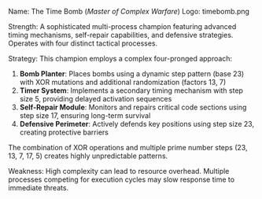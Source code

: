 Name: The Time Bomb (*Master of Complex Warfare*)
Logo: timebomb.png

Strength: A sophisticated multi-process champion featuring advanced timing mechanisms, self-repair capabilities, and defensive strategies. Operates with four distinct tactical processes.

Strategy: This champion employs a complex four-pronged approach:
1. **Bomb Planter**: Places bombs using a dynamic step pattern (base 23) with XOR mutations and additional randomization (factors 13, 7)
2. **Timer System**: Implements a secondary timing mechanism with step size 5, providing delayed activation sequences
3. **Self-Repair Module**: Monitors and repairs critical code sections using step size 17, ensuring long-term survival
4. **Defensive Perimeter**: Actively defends key positions using step size 23, creating protective barriers

The combination of XOR operations and multiple prime number steps (23, 13, 7, 17, 5) creates highly unpredictable patterns.

Weakness: High complexity can lead to resource overhead. Multiple processes competing for execution cycles may slow response time to immediate threats. 